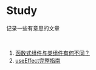 # Study

记录一些有意思的文章

<br />

1. [函数式组件与类组件有何不同？](https://overreacted.io/zh-hans/how-are-function-components-different-from-classes)
2. [useEffect完整指南](https://overreacted.io/zh-hans/a-complete-guide-to-useeffect)

